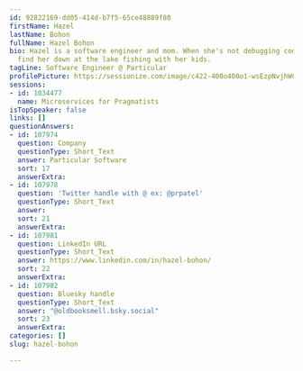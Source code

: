 ```yaml
---
id: 92822169-dd05-414d-b7f5-65ce48889f80
firstName: Hazel
lastName: Bohon
fullName: Hazel Bohon
bio: Hazel is a software engineer and mom. When she's not debugging code, you can
  find her down at the lake fishing with her kids.
tagLine: Software Engineer @ Particular
profilePicture: https://sessionize.com/image/c422-400o400o1-wsEzpNvjhWCZTDzwEbywC2.jpg
sessions:
- id: 1034477
  name: Microservices for Pragmatists
isTopSpeaker: false
links: []
questionAnswers:
- id: 107974
  question: Company
  questionType: Short_Text
  answer: Particular Software
  sort: 17
  answerExtra:
- id: 107978
  question: 'Twitter handle with @ ex: @prpatel'
  questionType: Short_Text
  answer:
  sort: 21
  answerExtra:
- id: 107981
  question: LinkedIn URL
  questionType: Short_Text
  answer: https://www.linkedin.com/in/hazel-bohon/
  sort: 22
  answerExtra:
- id: 107982
  question: Bluesky handle
  questionType: Short_Text
  answer: "@oldbooksmell.bsky.social"
  sort: 23
  answerExtra:
categories: []
slug: hazel-bohon

---
```

